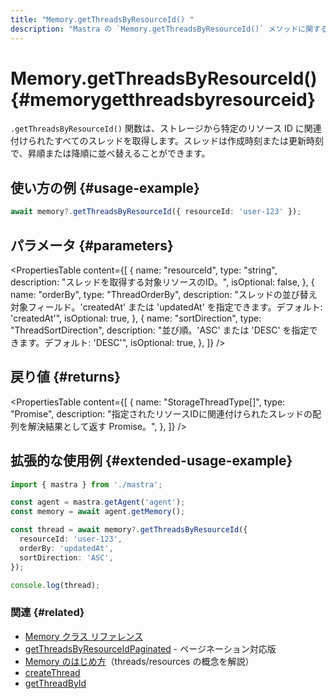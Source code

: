 ```yaml
---
title: "Memory.getThreadsByResourceId() "
description: "Mastra の `Memory.getThreadsByResourceId()` メソッドに関するドキュメント。特定のリソースに紐づくすべてのスレッドを取得します。"
---
```


# Memory.getThreadsByResourceId() \{#memorygetthreadsbyresourceid\}

`.getThreadsByResourceId()` 関数は、ストレージから特定のリソース ID に関連付けられたすべてのスレッドを取得します。スレッドは作成時刻または更新時刻で、昇順または降順に並べ替えることができます。

## 使い方の例 \{#usage-example\}

```typescript
await memory?.getThreadsByResourceId({ resourceId: 'user-123' });
```

## パラメータ \{#parameters\}

<PropertiesTable
  content={[
{
name: "resourceId",
type: "string",
description: "スレッドを取得する対象リソースのID。",
isOptional: false,
},
{
name: "orderBy",
type: "ThreadOrderBy",
description: "スレッドの並び替え対象フィールド。'createdAt' または 'updatedAt' を指定できます。デフォルト: 'createdAt'",
isOptional: true,
},
{
name: "sortDirection",
type: "ThreadSortDirection",
description: "並び順。'ASC' または 'DESC' を指定できます。デフォルト: 'DESC'",
isOptional: true,
},
]}
/>

## 戻り値 \{#returns\}

<PropertiesTable
  content={[
{
name: "StorageThreadType[]",
type: "Promise",
description:
"指定されたリソースIDに関連付けられたスレッドの配列を解決結果として返す Promise。",
},
]}
/>

## 拡張的な使用例 \{#extended-usage-example\}

```typescript filename="src/test-memory.ts" showLineNumbers copy
import { mastra } from './mastra';

const agent = mastra.getAgent('agent');
const memory = await agent.getMemory();

const thread = await memory?.getThreadsByResourceId({
  resourceId: 'user-123',
  orderBy: 'updatedAt',
  sortDirection: 'ASC',
});

console.log(thread);
```

### 関連 \{#related\}

* [Memory クラス リファレンス](/docs/reference/memory)
* [getThreadsByResourceIdPaginated](/docs/reference/memory/getThreadsByResourceIdPaginated) - ページネーション対応版
* [Memory のはじめ方](/docs/memory/overview)（threads/resources の概念を解説）
* [createThread](/docs/reference/memory/createThread)
* [getThreadById](/docs/reference/memory/getThreadById)